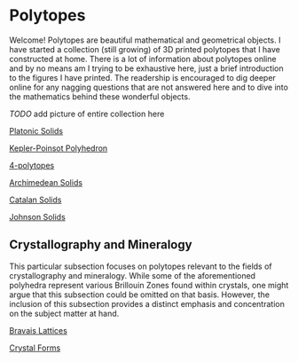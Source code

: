 # Polytopes

Welcome!  Polytopes are beautiful mathematical and geometrical objects.  I have started a collection (still growing) of 3D printed polytopes that I have constructed at home.  There is a lot of information about polytopes online and by no means am I trying to be exhaustive here, just a brief introduction to the figures I have printed.  The readership is encouraged to dig deeper online for any nagging questions that are not answered here and to dive into the mathematics behind these wonderful objects.

*TODO* add picture of entire collection here

[Platonic Solids](https://newell.github.io/projects/polytopes/platonic-solids)

[Kepler-Poinsot Polyhedron](https://newell.github.io/projects/polytopes/kepler-poinsot)

[4-polytopes](https://newell.github.io/projects/polytopes/4-polytopes)

[Archimedean Solids](https://newell.github.io/projects/polytopes/archimedean-solids)

[Catalan Solids](https://newell.github.io/projects/polytopes/catalan-solids)

[Johnson Solids](https://newell.github.io/projects/polytopes/johnson-solids)

## Crystallography and Mineralogy

This particular subsection focuses on polytopes relevant to the fields of crystallography and mineralogy. While some of the aforementioned polyhedra represent various Brillouin Zones found within crystals, one might argue that this subsection could be omitted on that basis. However, the inclusion of this subsection provides a distinct emphasis and concentration on the subject matter at hand.

[Bravais Lattices](https://newell.github.io/projects/polytopes/bravais-lattices)

[Crystal Forms](https://newell.github.io/projects/polytopes/crystal-forms)

